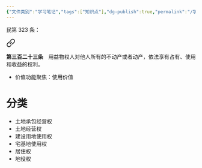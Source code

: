 ```yaml
---
{"文件类别":"学习笔记","tags":["知识点"],"dg-publish":true,"permalink":"/学习笔记studyup/知识点cheese/用益物权/","dgPassFrontmatter":true,"created":"2024-09-29T14:11:22.041+08:00","updated":"2024-10-17T19:55:38.678+08:00"}
---
```


民第 323 条：
<div class="transclusion internal-embed is-loaded"><a class="markdown-embed-link" href="////#t323" aria-label="Open link"><svg xmlns="http://www.w3.org/2000/svg" width="24" height="24" viewBox="0 0 24 24" fill="none" stroke="currentColor" stroke-width="2" stroke-linecap="round" stroke-linejoin="round" class="svg-icon lucide-link"><path d="M10 13a5 5 0 0 0 7.54.54l3-3a5 5 0 0 0-7.07-7.07l-1.72 1.71"></path><path d="M14 11a5 5 0 0 0-7.54-.54l-3 3a5 5 0 0 0 7.07 7.07l1.71-1.71"></path></svg></a><div class="markdown-embed">



**第三百二十三条**　用益物权人对他人所有的不动产或者动产，依法享有占有、使用和收益的权利。 

</div></div>

- 价值功能聚焦：使用价值

# 分类
- 土地承包经营权
- 土地经营权
- 建设用地使用权
- 宅基地使用权
- 居住权
- 地役权
